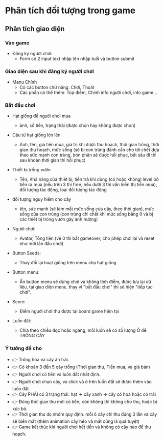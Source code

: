 # Phân tích đối tượng trong game

## Phân tích giao diện

### Vào game

- Đăng ký người chơi:
    - Form có 2 input text nhập tên nhập tuổi và button submit 


### Giao diện sau khi đăng ký người chơi

- Menu Chính
    -  Có các button chứ năng: Chơi, Thoát
    - Các phần có thể thêm:  Top điểm, Chỉnh info người chơi, info game...


### Bắt đầu chơi

- Hạt giống để người chơi mua
    - ảnh, số tiền, trạng thái (được chọn hay không được chọn)

- Câu từ hạt giống lớn lên
    - Ảnh, tên, giá tiền mua, giá trị khi được thu hoạch, thời gian trồng, thời gian thu hoạch, mức sống (sẽ bị con trùng đánh cắn cho tới chết dựa theo sức mạnh con trùng, bón phân sẽ được hồi phục, bắt sâu đi thì sau khoản thời gian thì hồi phục)

- Thiết bị trồng vườn
    - Tên, Khả năng của thiết bị, tiền trả khi dùng (có hoặc không) level bỏ tiền ra mua (nếu trên 3 thì free, nếu dưới 3 thì vần hiển thị tiền mua), đối tượng tác động, loại đối tượng tác động

- đối tượng nguy hiểm cho cây
    - tên, sức mạnh (sẽ làm mất mức sống của cây, theo thời gian), mức sống của con trùng (con trùng chỉ chết khi mức sống bằng 0 và bị các thiết bị tròng vườn gây ảnh hưởng)

- Người chơi:
    - Avatar, Tổng tiền (về 0 thì bắt gameover, cho phép chơi lại và reset như mới lần đầu chơi)

- Button Seeds:
    - Thay đổi lại hoạt giống trên menu chọ hạt giống

- Button menu:
    - Ấn button menu sẽ dừng chơi và không tính điểm, được lưu lại dữ liệu, tại giao diện menu, thay vì "bắt đầu chơi" thì sẽ hiện "tiếp tục chơi".
- Score:
    - Điểm người chơi thu được tại board game hiện tại
- Luốn đất:
    - Chia theo chiều dọc hoặc ngang, mỗi luốn sẽ có số lượng Ô để TRỒNG CÂY
### Ý tưởng đề cho

- 👉 Trồng hoa và cây ăn trái.
- 👉 Có khoản 3 đến 5 cây trồng (Thời gian thu, Tiền mua, và giá bán)
- 👉 Người chơi có tiền và luốn đất nhất định.
- 👉 Người chơi chọn cây, và click và ô trên luốn đất sẽ được thêm vào luốn đất
- 👉 Cây PHẢI có 3 trạng thái: hạt -> cây xanh -> cây có hoa hoặc có trái
- 👉 Đúng thời gian thu mới có tiền, còn không thì không cho thu, hoặc bị xúc bỏ.
- 👉 Thời gian thu do nhóm quy định. mỗi ô cây chỉ thu đúng 3 lần và cây sẽ biến mất (thêm animation cây héo và mất cũng là quá tuyệt)
- 👉 Game kết thúc khi người chơi hết tiền và không có cây nào để thu hoạch.